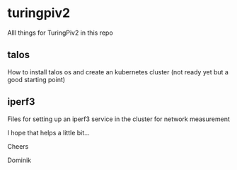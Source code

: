 # turingpiv2
Alll things for TuringPiv2 in this repo

## talos

How to install talos os and create an kubernetes cluster (not ready yet but a good starting point)

## iperf3

Files for setting up an iperf3 service in the cluster for network measurement

I hope that helps a little bit...

Cheers

Dominik
